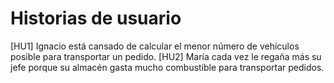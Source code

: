 # Historias de usuario

[HU1] Ignacio está cansado de calcular el menor número de vehículos posible para transportar un pedido.
[HU2] María cada vez le regaña más su jefe porque su almacén gasta mucho combustible para transportar pedidos. 